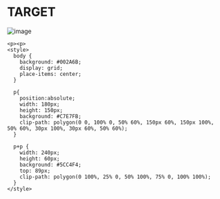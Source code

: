 # TARGET

![image](https://github.com/gaschneider/cssbattle/assets/16023844/4706b67b-ad62-4ab2-87ba-d14e8197bf7c)

```
<p><p>
<style>
  body {
    background: #002A6B;
    display: grid;
    place-items: center;
  }

  p{
    position:absolute;
    width: 180px;
    height: 150px;
    background: #C7E7FB;
    clip-path: polygon(0 0, 100% 0, 50% 60%, 150px 60%, 150px 100%, 50% 60%, 30px 100%, 30px 60%, 50% 60%);
  }

  p+p {
    width: 240px;
    height: 60px;
    background: #5CC4F4;
    top: 89px;
    clip-path: polygon(0 100%, 25% 0, 50% 100%, 75% 0, 100% 100%);
  }
</style>
```

